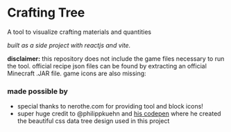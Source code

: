 # Crafting Tree

A tool to visualize crafting materials and quantities

*built as a side project with reactjs and vite.*

**disclaimer:** this repository does not include the game files necessary to run the tool. official recipe json files can be found by extracting an official Minecraft .JAR file. game icons are also missing:

### made possible by

* special thanks to nerothe.com for providing tool and block icons!
* super huge credit to @philippkuehn and [his codepen](https://codepen.io/philippkuehn/pen/QbrOaN) where he created the beautiful css data tree design used in this project

